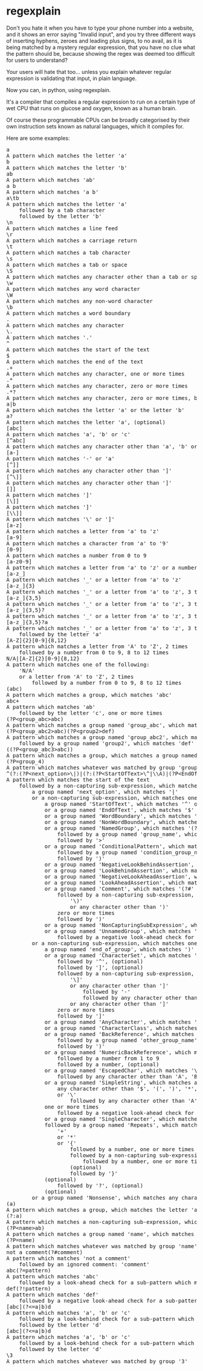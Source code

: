 # regexplain

Don't you hate it when you have to type your phone number into a website, and it shows an error saying "Invalid input", and you try three different ways of inserting hyphens, zeroes and leading plus signs, to no avail, as it is being matched by a mystery regular expression, that you have no clue what the pattern should be, because showing the regex was deemed too difficult for users to understand?

Your users will hate that too... unless you explain whatever regular expression is validating that input, in plain language.

Now you can, in python, using regexplain.

It's a compiler that compiles a regular expression to run on a certain type of wet CPU that runs on glucose and oxygen, known as a human brain.

Of course these programmable CPUs can be broadly categorised by their own instruction sets known as natural languages, which it compiles for.


Here are some examples:

<pre>
a
A pattern which matches the letter 'a'
b
A pattern which matches the letter 'b'
ab
A pattern which matches 'ab'
a b
A pattern which matches 'a b'
a\tb
A pattern which matches the letter 'a'
    followed by a tab character
    followed by the letter 'b'
\n
A pattern which matches a line feed
\r
A pattern which matches a carriage return
\t
A pattern which matches a tab character
\s
A pattern which matches a tab or space
\S
A pattern which matches any character other than a tab or space
\w
A pattern which matches any word character
\W
A pattern which matches any non-word character
\b
A pattern which matches a word boundary
.
A pattern which matches any character
\.
A pattern which matches '.'
^
A pattern which matches the start of the text
$
A pattern which matches the end of the text
.+
A pattern which matches any character, one or more times
.*
A pattern which matches any character, zero or more times
.*?
A pattern which matches any character, zero or more times, but as few as possible
a|b
A pattern which matches the letter 'a' or the letter 'b'
a?
A pattern which matches the letter 'a', (optional)
[abc]
A pattern which matches 'a', 'b' or 'c'
[^abc]
A pattern which matches any character other than 'a', 'b' or 'c'
[a-]
A pattern which matches '-' or 'a'
[^]]
A pattern which matches any character other than ']'
[^\]]
A pattern which matches any character other than ']'
[]]
A pattern which matches ']'
[\]]
A pattern which matches ']'
[\\]]
A pattern which matches '\' or ']'
[a-z]
A pattern which matches a letter from 'a' to 'z'
[a-9]
A pattern which matches a character from 'a' to '9'
[0-9]
A pattern which matches a number from 0 to 9
[a-z0-9]
A pattern which matches a letter from 'a' to 'z' or a number from 0 to 9
[a-z_]
A pattern which matches '_' or a letter from 'a' to 'z'
[a-z_]{3}
A pattern which matches '_' or a letter from 'a' to 'z', 3 times
[a-z_]{3,5}
A pattern which matches '_' or a letter from 'a' to 'z', 3 to 5 times
[a-z_]{3,5}?
A pattern which matches '_' or a letter from 'a' to 'z', 3 to 5 times, but as few as possible
[a-z_]{3,5}?a
A pattern which matches '_' or a letter from 'a' to 'z', 3 to 5 times, but as few as possible
    followed by the letter 'a'
[A-Z]{2}[0-9]{8,12}
A pattern which matches a letter from 'A' to 'Z', 2 times
    followed by a number from 0 to 9, 8 to 12 times
N/A|[A-Z]{2}[0-9]{8,12}
A pattern which matches one of the following:
    'N/A'
    or a letter from 'A' to 'Z', 2 times
        followed by a number from 0 to 9, 8 to 12 times
(abc)
A pattern which matches a group, which matches 'abc'
abc+
A pattern which matches 'ab'
    followed by the letter 'c', one or more times
(?P&lt;group_abc&gt;abc)
A pattern which matches a group named 'group_abc', which matches 'abc'
(?P&lt;group_abc2&gt;abc)(?P&lt;group2&gt;def)
A pattern which matches a group named 'group_abc2', which matches 'abc'
    followed by a group named 'group2', which matches 'def'
((?P&lt;group_abc3&gt;abc))
A pattern which matches a group, which matches a group named 'group_abc3', which matches 'abc'
(?P=group_4)
A pattern which matches whatever was matched by group 'group_4'
^(?:(?P&lt;next_option&gt;\|)|(?:(?P&lt;StartOfText&gt;\^|\\A)|(?P&lt;EndOfText&gt;\$|\\Z)|(?P&lt;WordBoundary&gt;\\b)|(?P&lt;NonWordBoundary&gt;\\B)|(?P&lt;NamedGroup&gt;\(\?P&lt;(?P&lt;group_name&gt;[a-zA-Z_][a-zA-Z0-9_]*)&gt;)|(?P&lt;ConditionalPattern&gt;\(\?\((?P&lt;condition_group_name&gt;[a-zA-Z_][a-zA-Z0-9_]*)\))|(?P&lt;NegativeLookBehindAssertion&gt;\(\?&lt;!)|(?P&lt;LookBehindAssertion&gt;\(\?&lt;=)|(?P&lt;NegativeLookAheadAssertion&gt;\(\?!)|(?P&lt;LookAheadAssertion&gt;\(\?=)|(?P&lt;Comment&gt;\(\?#(?:\\\)|[^\)])*\))|(?P&lt;NonCapturingSubExpression&gt;\(\?:)|(?P&lt;UnnamedGroup&gt;\((?!\?)))|(?:(?P&lt;end_of_group&gt;\))|(?P&lt;CharacterSet&gt;\[\^?\]?(?:\\]|[^\]]-[^\]]|[^\]])*\])|(?P&lt;AnyCharacter&gt;\.)|(?P&lt;CharacterClass&gt;\\n|\\r|\\t|\\s|\\S|\\w|\\W|\\d|\\D)|(?P&lt;BackReference&gt;\(\?P=(?P&lt;other_group_name&gt;[a-zA-Z_][a-zA-Z0-9_]*)\))|(?P&lt;NumericBackReference&gt;\\[1-9]\d?)|(?P&lt;EscapedChar&gt;\\[^nrtsSwWdDbB\dAZ])|(?P&lt;SimpleString&gt;(?:[^.^$+*?|\\[\]{}()]|\\[^nrtsSwWdDbB\dAZ])+(?![+*?{]))|(?P&lt;SingleCharacter&gt;[^.^$+*?|\\[{}()]))(?P&lt;Repeats&gt;(?P&lt;repetition_string&gt;(\+|\*|\{\d+(?:,\d+)?\})?\??))?|(?P&lt;Nonsense&gt;.+?))
A pattern which matches the start of the text
    followed by a non-capturing sub-expression, which matches one of the following:
        a group named 'next_option', which matches '|'
        or a non-capturing sub-expression, which matches one of the following:
            a group named 'StartOfText', which matches '^' or '\A'
            or a group named 'EndOfText', which matches '$' or '\Z'
            or a group named 'WordBoundary', which matches '\b'
            or a group named 'NonWordBoundary', which matches '\B'
            or a group named 'NamedGroup', which matches '(?P&lt;'
                followed by a group named 'group_name', which matches an identifier
                followed by '&gt;'
            or a group named 'ConditionalPattern', which matches '(?('
                followed by a group named 'condition_group_name', which matches an identifier
                followed by ')'
            or a group named 'NegativeLookBehindAssertion', which matches '(?&lt;!'
            or a group named 'LookBehindAssertion', which matches '(?&lt;='
            or a group named 'NegativeLookAheadAssertion', which matches '(?!'
            or a group named 'LookAheadAssertion', which matches '(?='
            or a group named 'Comment', which matches '(?#'
                followed by a non-capturing sub-expression, which matches one of the following:
                    '\)'
                    or any character other than ')'
                zero or more times
                followed by ')'
            or a group named 'NonCapturingSubExpression', which matches '(?:'
            or a group named 'UnnamedGroup', which matches '('
                followed by a negative look-ahead check for a sub-pattern which matches '?'
        or a non-capturing sub-expression, which matches one of the following:
            a group named 'end_of_group', which matches ')'
            or a group named 'CharacterSet', which matches '['
                followed by '^', (optional)
                followed by ']', (optional)
                followed by a non-capturing sub-expression, which matches one of the following:
                    '\]'
                    or any character other than ']'
                        followed by '-'
                        followed by any character other than ']'
                    or any character other than ']'
                zero or more times
                followed by ']'
            or a group named 'AnyCharacter', which matches '.'
            or a group named 'CharacterClass', which matches '\n', '\r', '\t', '\s', '\S', '\w', '\W', '\d' or '\D'
            or a group named 'BackReference', which matches '(?P='
                followed by a group named 'other_group_name', which matches an identifier
                followed by ')'
            or a group named 'NumericBackReference', which matches '\'
                followed by a number from 1 to 9
                followed by a number, (optional)
            or a group named 'EscapedChar', which matches '\'
                followed by any character other than 'A', 'B', 'D', 'S', 'W', 'Z', 'b', 'd', 'n', 'r', 's', 't' or 'w'
            or a group named 'SimpleString', which matches a non-capturing sub-expression, which matches one of the following:
                any character other than '$', '(', ')', '*', '+', '.', '?', '[', '\', ']', '^', '{', '|' or '}'
                or '\'
                    followed by any character other than 'A', 'B', 'D', 'S', 'W', 'Z', 'b', 'd', 'n', 'r', 's', 't' or 'w'
            one or more times
                followed by a negative look-ahead check for a sub-pattern which matches '*', '+', '?' or '{'
            or a group named 'SingleCharacter', which matches any character other than '$', '(', ')', '*', '+', '.', '?', '[', '\', '^', '{', '|' or '}'
            followed by a group named 'Repeats', which matches a group named 'repetition_string', which matches a group, which matches one of the following:
                '+'
                or '*'
                or '{'
                    followed by a number, one or more times
                    followed by a non-capturing sub-expression, which matches ','
                        followed by a number, one or more times
                    (optional)
                    followed by '}'
            (optional)
                followed by '?', (optional)
            (optional)
        or a group named 'Nonsense', which matches any character, one or more times, but as few as possible
(a)
A pattern which matches a group, which matches the letter 'a'
(?:a)
A pattern which matches a non-capturing sub-expression, which matches the letter 'a'
(?P&lt;name&gt;ab)
A pattern which matches a group named 'name', which matches 'ab'
(?P=name)
A pattern which matches whatever was matched by group 'name'
not a comment(?#comment)
A pattern which matches 'not a comment'
    followed by an ignored comment: 'comment'
abc(?=pattern)
A pattern which matches 'abc'
    followed by a look-ahead check for a sub-pattern which matches 'pattern'
def(?!pattern)
A pattern which matches 'def'
    followed by a negative look-ahead check for a sub-pattern which matches 'pattern'
[abc](?&lt;=a|b)d
A pattern which matches 'a', 'b' or 'c'
    followed by a look-behind check for a sub-pattern which matches the letter 'a' or the letter 'b'
    followed by the letter 'd'
[abc](?&lt;=a|b)d
A pattern which matches 'a', 'b' or 'c'
    followed by a look-behind check for a sub-pattern which matches the letter 'a' or the letter 'b'
    followed by the letter 'd'
\3
A pattern which matches whatever was matched by group '3'
</pre>
